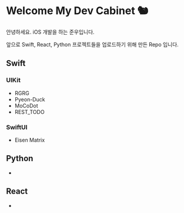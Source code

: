 # Welcome My Dev Cabinet 🐿️

안녕하세요. iOS 개발을 하는 준우입니다.

앞으로 Swift, React, Python 프로젝트들을 업로드하기 위해 만든 Repo 입니다.

## Swift
### UIKit
- RGRG
- Pyeon-Duck
- MoCoDot
- REST_TODO

### SwiftUI
- Eisen Matrix

## Python
-

## React
- 
